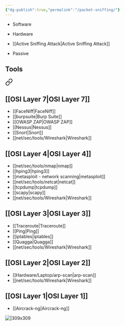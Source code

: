 ```yaml
---
{"dg-publish":true,"permalink":"/packet-sniffing/"}
---
```


- Software
- Hardware

- [[Active Sniffing Attack\|Active Sniffing Attack]]
- Passive


## Tools


<div class="transclusion internal-embed is-loaded"><a class="markdown-embed-link" href="/network-scanning-tools/" aria-label="Open link"><svg xmlns="http://www.w3.org/2000/svg" width="24" height="24" viewBox="0 0 24 24" fill="none" stroke="currentColor" stroke-width="2" stroke-linecap="round" stroke-linejoin="round" class="svg-icon lucide-link"><path d="M10 13a5 5 0 0 0 7.54.54l3-3a5 5 0 0 0-7.07-7.07l-1.72 1.71"></path><path d="M14 11a5 5 0 0 0-7.54-.54l-3 3a5 5 0 0 0 7.07 7.07l1.71-1.71"></path></svg></a><div class="markdown-embed">






## [[OSI Layer 7\|OSI Layer 7]]

- [[FaceNiff\|FaceNiff]]
- [[burpsuite\|Burp Suite]]
- [[OWASP ZAP\|OWASP ZAP]]
- [[Nessus\|Nessus]]
- [[Snort\|Snort]]
- [[net/sec/tools/Wireshark\|Wireshark]]

## [[OSI Layer 4\|OSI Layer 4]]

- [[net/sec/tools/nmap\|nmap]]
- [[hping3\|hping3]]
- [[metasploit - network scanning\|metasploit]]
- [[net/sec/tools/netcat\|netcat]]
- [[tcpdump\|tcpdump]]
- [[scapy\|scapy]]
- [[net/sec/tools/Wireshark\|Wireshark]]

## [[OSI Layer 3\|OSI Layer 3]]

- [[Traceroute\|Traceroute]]
- [[Ping\|Ping]]
- [[iptables\|iptables]]
- [[Quagga\|Quagga]]
- [[net/sec/tools/Wireshark\|Wireshark]]

## [[OSI Layer 2\|OSI Layer 2]]

- [[Hardware/Laptop/arp-scan\|arp-scan]]
- [[net/sec/tools/Wireshark\|Wireshark]]


## [[OSI Layer 1\|OSI Layer 1]]

- [[Aircrack-ng\|Aircrack-ng]]

</div></div>


![|309x309](https://media1.tenor.com/m/eJbGcncfO44AAAAC/smellcheck.gif)